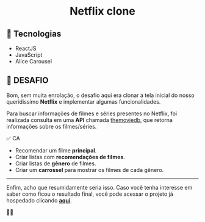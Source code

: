 <h1 align="center">Netflix clone</h1>

## 🚀 Tecnologias

- ReactJS
- JavaScript
- Alice Carousel

## 🎯 DESAFIO

Bom, sem muita enrolação, o desafio aqui era clonar a tela inicial do nosso queridissímo **Netflix** e implementar algumas funcionalidades.

Para buscar informações de filmes e séries presentes no Netflix, foi realizada consulta em uma **API** chamada [themoviedb](https://www.themoviedb.org/?language=pt-BR), que retorna informações sobre os filmes/séries.

✅ CA
- Recomendar um filme **principal**.
- Criar listas com **recomendações de filmes**.
- Criar listas de **gênero** de filmes.
- Criar um **carrossel** para mostrar os filmes de cada gênero.

---

Enfim, acho que resumidamente seria isso. Caso você tenha interesse em saber como ficou o resultado final, você pode acessar o projeto já hospedado clicando **[aqui](https://clone-netflix-mateus.netlify.app/)**.

👊😄
